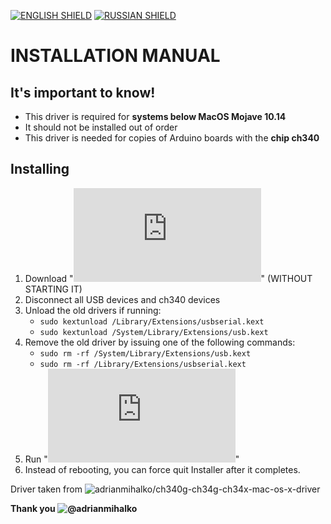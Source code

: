 [![ENGLISH SHIELD](https://img.shields.io/badge/-English-08f?style=flat-square)]()
[![RUSSIAN SHIELD](https://img.shields.io/badge/-Русский-444?style=flat-square)](RU_README.md)
# INSTALLATION MANUAL
## It's important to know!
- This driver is required for **systems below MacOS Mojave 10.14**
- It should not be installed out of order
- This driver is needed for copies of Arduino boards with the **chip ch340**
## Installing
1. Download "**![driver.pkg](https://github.com/UBER-BLACK/SoccerRobotsPro/raw/main/src/programs/drivers/ch340/macosx/driver.pkg)**" (WITHOUT STARTING IT)
1. Disconnect all USB devices and ch340 devices
1. Unload the old drivers if running:
	* `sudo kextunload /Library/Extensions/usbserial.kext`
	* `sudo kextunload /System/Library/Extensions/usb.kext`
1. Remove the old driver by issuing one of the following commands:
	* `sudo rm -rf /System/Library/Extensions/usb.kext`
	* `sudo rm -rf /Library/Extensions/usbserial.kext`
1. Run "**![driver.pkg](https://github.com/UBER-BLACK/SoccerRobotsPro/raw/main/src/programs/drivers/ch340/macosx/driver.pkg)**"
1. Instead of rebooting, you can force quit Installer after it completes.



Driver taken from ![adrianmihalko/ch340g-ch34g-ch34x-mac-os-x-driver](https://github.com/adrianmihalko/ch340g-ch34g-ch34x-mac-os-x-driver)

**Thank you ![@adrianmihalko](https://github.com/adrianmihalko)**
